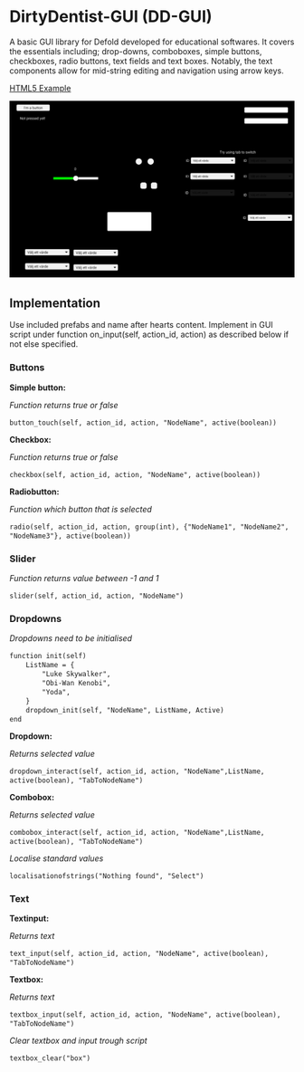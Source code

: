 # DirtyDentist-GUI (DD-GUI)
A basic GUI library for Defold developed for educational softwares. It covers the essentials including; drop-downs, comboboxes, simple buttons, checkboxes, radio buttons, text fields and text boxes. Notably, the text components allow for mid-string editing and navigation using arrow keys.

[HTML5 Example](https://skogsheden.se/dirtydentist)

![Screenshot](/screenshot.png)

## Implementation

Use included prefabs and name after hearts content. Implement in GUI script under function on_input(self, action_id, action) as described below if not else specified. 

### Buttons
**Simple button:**

*Function returns true or false*
```
button_touch(self, action_id, action, "NodeName", active(boolean))
```
**Checkbox:**

*Function returns true or false*
```
checkbox(self, action_id, action, "NodeName", active(boolean))
```
**Radiobutton:**

*Function which button that is selected*
```
radio(self, action_id, action, group(int), {"NodeName1", "NodeName2", "NodeName3"}, active(boolean))
```

### Slider
*Function returns value between -1 and 1*

```
slider(self, action_id, action, "NodeName")
```

### Dropdowns

*Dropdowns need to be initialised*
```
function init(self)
	ListName = {
		"Luke Skywalker",
		"Obi-Wan Kenobi",
		"Yoda",
	}
	dropdown_init(self, "NodeName", ListName, Active)
end
```
**Dropdown:**

*Returns selected value*
```
dropdown_interact(self, action_id, action, "NodeName",ListName, active(boolean), "TabToNodeName")
```

**Combobox:**

*Returns selected value*
```
combobox_interact(self, action_id, action, "NodeName",ListName, active(boolean), "TabToNodeName")
```

*Localise standard values*
```
localisationofstrings("Nothing found", "Select")
```
### Text

**Textinput:**

*Returns text*
```
text_input(self, action_id, action, "NodeName", active(boolean), "TabToNodeName")
```

**Textbox:**

*Returns text*
```
textbox_input(self, action_id, action, "NodeName", active(boolean), "TabToNodeName")
```
*Clear textbox and input trough script*
```
textbox_clear("box")
```

